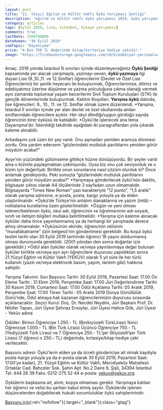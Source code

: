 ```yaml
---
layout: post
title: "21. Yüzyıl Eğitim ve Kültür Vakfı Öykü Yarışması Şenliği"
description: "eğitim ve kültür vakfı öykü yarışması 2019, öykü yarışması, para ödüllü yarışmalar 2019, hikaye yarışması, ödüllü yarışmalar 2019"
category: articles
tags: [eylül 2019, lise, istanbul, hikaye yarışması]
comments: true
lastDate: 1569790800
dateHuman: "30 Eylül 2019"
comTopic: "Dayanışma"
price: "4 Bin 750 TL değerinde kitap/kırtasiye hediye çekidir."
image: "https://firebasestorage.googleapis.com/v0/b/edebiyat-yarismalari.appspot.com/o/yekuv-lise-oyku-yarismasi.PNG?alt=media&token=d7320793-7c12-47ee-9b55-fb9a8cde114b"
---
```


Amaç: 
2019 yılında İstanbul İli sınırları içinde düzenleyeceğimiz **Öykü Şenliği** kapsamında yer alacak yarışmayla, yazmayı seven, **öykü yazmaya** ilgi duyan Lise (9.,10.,11. ve 12.Sınıflar) öğrencilerini (Devlet ve Özel Lise Öğrencilerini) bir şenlik heyecanı ile buluşturmak,
Öğrencilerimize, dilimiz ve edebiyatımız üzerine düşünme ve yazma yolculuğuna çıkma olanağı vermek aynı zamanda toplumsal yaşam becerilerini Sivil Toplum Kuruluşları (STK) ile gençlik dönemlerinde buluşturmak. 
Katılım Koşulları:
**Yarışma öykü** dalında, lise öğrencileri: 9., 10., 11. ve 12. Sınıflar olmak üzere düzenlendi.
*Yarışma, İstanbul İl sınırları içinde yer alan devlet ve özel okullarında anılan sınıflarındaki öğrencilere açıktır.
Her okul dilediği/uygun gördüğü sayıda öğrencinin birer öyküsü ile katılabilir. 
*Öykü’de işlenecek ana tema Dayanışma'dır. İstenildiği takdirde aşağıdaki iki paragraflardan yola çıkarak kaleme alınabilir.

Arkadaşımı çok üzen bir şey vardı. Onu aşmadan yeniden aramıza dönmesi zordu. Ona yardım edersem “gözlerindeki mutluluk parıltılarını yeniden görür müydüm acaba?”

Ayşe’nin yüzündeki gülümseme gittikçe hüzne dönüşüyordu. Bir şeyler vardı ama o bizimle paylaşmaktan çekiniyordu. Oysa biz onu çok seviyorduk ve o bizim için değerliydi. Birlikte onun sorunlarına nasıl çözüm olurduk ki? Önce anlamak gerekiyordu. Peki sonuçta 
“gözlerindeki mutluluk parıltılarını yeniden görür müydüm acaba?”
*Yarışmaya gönderilecek öykü’nün daktilo, bilgisayar çıktısı olarak A4 ölçülerinde 3 sayfadan uzun olmamalıdır.  Bilgisayarda “Times New Roman” yazı karakteriyle “12 punto”, “1,5 aralık” olarak yarışma adresine, e-posta, posta, kargo yoluyla ya da elden ulaştırılmalıdır.
*Öykü’de Türkçe’nin anlatım olanaklarına ve yazım (imlâ) – noktalama kurallarına özen gösterilmelidir.
*Özgün ve yeni olması istenen/beklenen öykü, okul adı; öğrencinin ve öğretmeninin adı-soyadı, sınıfı ve iletişim bilgileri mutlaka belirtilmelidir.
*Yarışma için kaleme alınacak öyküler daha önce yayımlanmamış ya da herhangi bir yarışmada derece almış olmamalıdır.
*Öyküsünün ekinde, öğrencinin velisinin “muvafakatname” (izin belgesi)’nin gönderilmesi gereklidir. Bu koşul öykü teslim tarihi olan 30 Eylül 2019 tarihinde öğrenci 18 yaşını doldurmamış olması durumunda gereklidir. (2001 yılından den sonra doğanlar için gereklidir.)
*Ödül alan öyküler olarak ve/veya yayınlanmaya değer bulunan öyküler birlikte ve/veya ayrı ayrı öğrencilere duyurusu yapıldıktan sonra 21.Yüzyıl Eğitim ve Kültür Vakfı (YEKÜV) olarak 5 yıl süre ile her türlü kullanım (yazılı ve/veya elektronik basım, yayım, tanıtım gibi) hakkına sahiptir.   

Yarışma Takvimi:
Son Başvuru Tarihi: 30 Eylül 2019, Pazartesi Saat: 17.00
Ön Eleme Tarihi : 31 Ekim 2019, Perşembe Saat: 17.00
Jüri Değerlendirme Tarihi: 30 Kasım 2019, Cumartesi Saat: 17.00
Ödül Açıklama Tarihi: 05 Aralık 2019, Perşembe Saat: 17.00 
Tören Tarihi : 05 Aralık 2019 Dünya Gönüllülük Günü’nde, Ödül almaya hak kazanan öğrencilerimizin duyurusu sırasında açıklanacaktır.
Seçici Kurul:
Doç. Dr. Necdet Neydim, Jüri Başkanı
Prof. Dr. Nilüfer Tapan, Jüri Üyesi
Şehnaz Ersoylar, Jüri Üyesi
Hatice Gök, Jüri Üyesi - Yeküv adına

Ödüller:
Birinci Öğrenciye 1.250.- TL (Binikiyüzelli TürkLirası)
İkinci Öğrenciye 1.000.- TL (Bin Türk Lirası)
Üçüncü Öğrenciye 750.- TL (Yediyüzelli Türk Lirası)
ve 7 Öğrenciye 250.- TL’şer (İkiyüzelli’şer Türk Lirası) (7 öğrenci x 250.- TL) değerinde, kırtasiye/kitap hediye çeki verilecektir.

Başvuru adresi: 
Öykü’lerin elden ya da ücreti göndericiye ait olmak kaydıyla posta-kargo yoluyla ya da e-posta olarak 30 Eylül 2019, Pazartesi Saat: 17.00’ye kadar), 21. Yüzyıl Eğitim ve Kültür Vakfı, Mecidiyeköy Mahallesii Ortaklar Cad. Bahçeler Sok. Şahin Apt. No.2 Daire 9, Şişli, 34394 İstanbul
Tel: 444 28 39
Faks: 0212-275 52 44
e-posta: yekuv@yekuv.org

Öykülerin başkasına ait, alıntı, kopya olmaması gerekir.  Yarışmaya katılan her öğrenci ve velisi bu şartları kabul etmiş sayılır. Öykülerde işlenen düşüncelerden doğabilecek hukuki sorumluluklar öykü sahiplerinindir.

[Başvuru için](http://www.yekuv.org/yekuv-oyku-yarismasi/?utm_source=edebiyatyarismalari.com&utm_medium=affiliate&utm_campaign=cpc){:rel="nofollow"}{:target="_blank"}{:class="gtag"}

